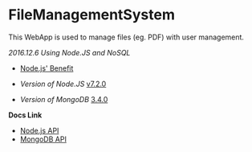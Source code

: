 # FileManagementSystem
This WebApp is used to manage files (eg. PDF) with user management.

*2016.12.6 Using Node.JS and NoSQL*

- [Node.js' Benefit](https://www.zhihu.com/question/19653241)

- *Version of Node.JS* [v7.2.0](https://nodejs.org/en/)  
- *Version of MongoDB* [3.4.0](https://www.mongodb.com/download-center?jmp=nav#community)

**Docs Link**  

- [Node.js API](https://nodejs.org/dist/latest-v7.x/docs/api/)  
- [MongoDB API](https://docs.mongodb.com/)
